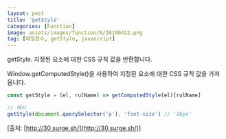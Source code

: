 ```yaml
---
layout: post
title: 'getStyle'
categories: [Function]
image: assets/images/function/0/20190412.png
tag: [매일함수, getStyle, javascript]
---
```


getStyle. 지정된 요소에 대한 CSS 규칙 값을 반환합니다.

Window.getComputedStyle()을 사용하여 지정된 요소에 대한 CSS 규칙 값을 가져옵니다.

```javascript
const getStyle = (el, rulName) => getComputedStyle(el)[rulName]

// 예시
getStyle(document.querySelector('p'), 'font-size') // '16px'
```

[출처: [http://30.surge.sh/](http://30.surge.sh/)]
